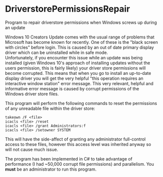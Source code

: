 # DriverstorePermissionsRepair
Program to repair driverstore permissions when Windows screws up during an update

Windows 10 Creators Update comes with the usual range of problems that Microsoft has become known for recently. One of these is the "black screen with circles" before login. This is caused by an out of date primary display driver which can be uninstalled while in safe mode.  
Unfortunately, if you encounter this issue while an update was being installed (given Windows 10's approach of installing updates without the users permission, this is fairly likely) your driver store permissions will become corrupted. This means that when you go to install an up-to-date display driver you will get the very helpful "this operation requires an interactive window station" error message. This very relevant, helpful and informative error message is caused by corrupt permissions of the Windows driver store files.

This program will perform the following commands to reset the permissions of any unreadable file within the driver store:  
```
takeown /F <file>
icacls <file> /reset
icacls <file> /grant Administrators:f
icacls <file> /setowner SYSTEM
```
This will have the side-affect of granting any administrator full-control access to these files, however this access level was inherited anyway so will not cause much issue.

The program has been implemented in C# to take advantage of performance (I had ~50,000 corrupt file permissions) and parallelism. You **must** be an administrator to run this program.
